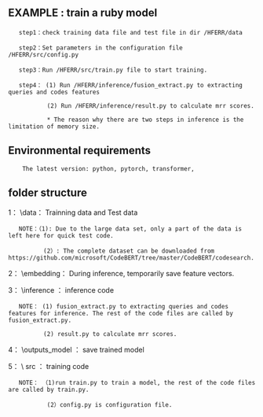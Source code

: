 ## EXAMPLE : train a ruby model

       step1：check training data file and test file in dir /HFERR/data

       step2：Set parameters in the configuration file /HFERR/src/config.py

       step3：Run /HFERR/src/train.py file to start training.

       step4： (1) Run /HFERR/inference/fusion_extract.py to extracting queries and codes features
       
               (2) Run /HFERR/inference/result.py to calculate mrr scores.
                
               * The reason why there are two steps in inference is the limitation of memory size.


## Environmental requirements
        The latest version: python, pytorch, transformer,





## folder structure

1： \data： Trainning data and Test data

       NOTE：（1): Due to the large data set, only a part of the data is left here for quick test code.
       
              (2）: The complete dataset can be downloaded from https://github.com/microsoft/CodeBERT/tree/master/CodeBERT/codesearch.

2： \embedding： During inference, temporarily save feature vectors.

3： \inference ： inference code

       NOTE： (1) fusion_extract.py to extracting queries and codes features for inference. The rest of the code files are called by fusion_extract.py.
       
              (2) result.py to calculate mrr scores.

4： \outputs_model ： save trained model

5： \ src ： training code

       NOTE： （1)run train.py to train a model, the rest of the code files are called by train.py.
       
               (2）config.py is configuration file.



